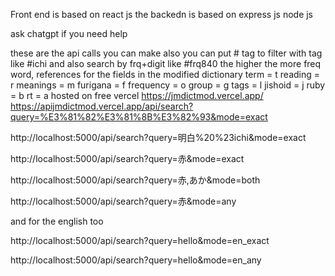 Front end is based on react js
the backedn is based on express js node js

ask chatgpt if you need help

these are the api calls you can make
also you can put # tag to filter with tag like #ichi
and also search by frq+digit like #frq840
the higher the more freq word,
references for the fields in the modified dictionary
term = t
reading = r
meanings = m
furigana = f
frequency = o
group = g
tags = l
jishoid = j
ruby = b
rt = a
hosted on free vercel https://jmdictmod.vercel.app/
https://apijmdictmod.vercel.app/api/search?query=%E3%81%82%E3%81%8B%E3%82%93&mode=exact

http://localhost:5000/api/search?query=明白%20%23ichi&mode=exact

http://localhost:5000/api/search?query=赤&mode=exact

http://localhost:5000/api/search?query=赤,あか&mode=both

http://localhost:5000/api/search?query=赤&mode=any

and for the english too

http://localhost:5000/api/search?query=hello&mode=en_exact

http://localhost:5000/api/search?query=hello&mode=en_any
